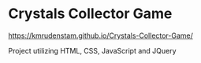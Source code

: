 # Crystals Collector Game

https://kmrudenstam.github.io/Crystals-Collector-Game/

Project utilizing HTML, CSS, JavaScript and JQuery 
